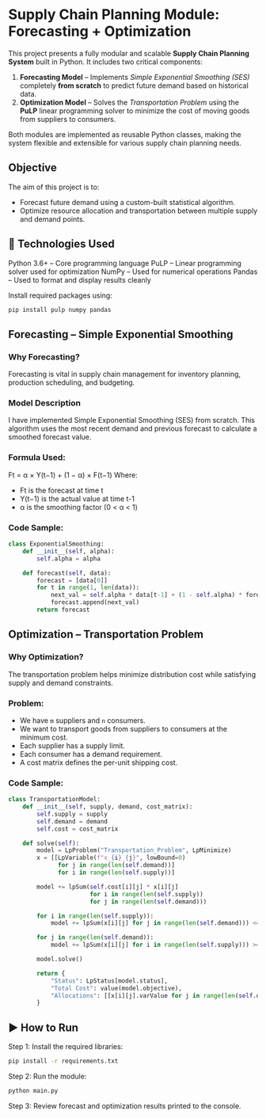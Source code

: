 # Supply Chain Planning Module: Forecasting + Optimization

This project presents a fully modular and scalable **Supply Chain Planning System** built in Python. It includes two critical components:

1. **Forecasting Model** – Implements *Simple Exponential Smoothing (SES)* completely **from scratch** to predict future demand based on historical data.
2. **Optimization Model** – Solves the *Transportation Problem* using the **PuLP** linear programming solver to minimize the cost of moving goods from suppliers to consumers.

Both modules are implemented as reusable Python classes, making the system flexible and extensible for various supply chain planning needs.

##  Objective

The aim of this project is to:
* Forecast future demand using a custom-built statistical algorithm.
* Optimize resource allocation and transportation between multiple supply and demand points.
  
## 🔧 Technologies Used

Python 3.6+ – Core programming language
PuLP – Linear programming solver used for optimization
NumPy – Used for numerical operations 
Pandas – Used to format and display results cleanly 

Install required packages using:

```bash
pip install pulp numpy pandas
```

## Forecasting – Simple Exponential Smoothing

### Why Forecasting?

Forecasting is vital in supply chain management for inventory planning, production scheduling, and budgeting.

### Model Description

I have implemented Simple Exponential Smoothing (SES) from scratch. This algorithm uses the most recent demand and previous forecast to calculate a smoothed forecast value.

### Formula Used:

Ft = α × Y(t−1) + (1 − α) × F(t−1)
Where:

* Ft is the forecast at time t
* Y(t−1) is the actual value at time t-1
* α is the smoothing factor (0 < α < 1)

### Code Sample:

```python
class ExponentialSmoothing:
    def __init__(self, alpha):
        self.alpha = alpha

    def forecast(self, data):
        forecast = [data[0]]
        for t in range(1, len(data)):
            next_val = self.alpha * data[t-1] + (1 - self.alpha) * forecast[-1]
            forecast.append(next_val)
        return forecast
```

##  Optimization – Transportation Problem

### Why Optimization?

The transportation problem helps minimize distribution cost while satisfying supply and demand constraints.

### Problem:

* We have `m` suppliers and `n` consumers.
* We want to transport goods from suppliers to consumers at the minimum cost.
* Each supplier has a supply limit.
* Each consumer has a demand requirement.
* A cost matrix defines the per-unit shipping cost.

### Code Sample:

```python
class TransportationModel:
    def __init__(self, supply, demand, cost_matrix):
        self.supply = supply
        self.demand = demand
        self.cost = cost_matrix

    def solve(self):
        model = LpProblem("Transportation_Problem", LpMinimize)
        x = [[LpVariable(f"x_{i}_{j}", lowBound=0) 
              for j in range(len(self.demand))] 
              for i in range(len(self.supply))]

        model += lpSum(self.cost[i][j] * x[i][j] 
                       for i in range(len(self.supply)) 
                       for j in range(len(self.demand)))

        for i in range(len(self.supply)):
            model += lpSum(x[i][j] for j in range(len(self.demand))) <= self.supply[i]

        for j in range(len(self.demand)):
            model += lpSum(x[i][j] for i in range(len(self.supply))) >= self.demand[j]

        model.solve()

        return {
            "Status": LpStatus[model.status],
            "Total Cost": value(model.objective),
            "Allocations": [[x[i][j].varValue for j in range(len(self.demand))] for i in range(len(self.supply))]
        }
```

## ▶️ How to Run

Step 1: Install the required libraries:

```bash
pip install -r requirements.txt
```

Step 2: Run the module:

```bash
python main.py
```

Step 3: Review forecast and optimization results printed to the console.


